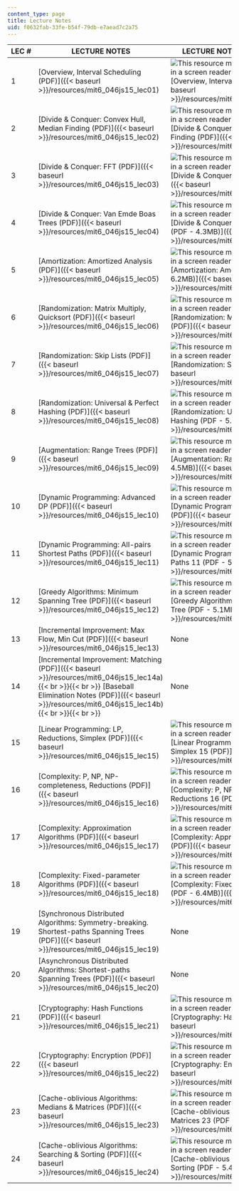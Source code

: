 ```yaml
---
content_type: page
title: Lecture Notes
uid: f0632fab-33fe-b54f-79db-e7aead7c2a75
---
```


| LEC # | LECTURE NOTES | LECTURE NOTES (HANDWRITTEN) |
| --- | --- | --- |
| 1 | [Overview, Interval Scheduling (PDF)]({{< baseurl >}}/resources/mit6_046js15_lec01) | ![This resource may not render correctly in a screen reader.](/images/inacessible.gif)[Overview, Interval Scheduling (PDF)]({{< baseurl >}}/resources/mit6_046js15_writtenlec1) |
| 2 | [Divide & Conquer: Convex Hull, Median Finding (PDF)]({{< baseurl >}}/resources/mit6_046js15_lec02) | ![This resource may not render correctly in a screen reader.](/images/inacessible.gif)[Divide & Conquer: Convex Hull, Median Finding (PDF)]({{< baseurl >}}/resources/mit6_046js15_writtenlec2) |
| 3 | [Divide & Conquer: FFT (PDF)]({{< baseurl >}}/resources/mit6_046js15_lec03) | ![This resource may not render correctly in a screen reader.](/images/inacessible.gif)[Divide & Conquer: FFT (PDF - 4.8MB)]({{< baseurl >}}/resources/mit6_046js15_writtenlec3) |
| 4 | [Divide & Conquer: Van Emde Boas Trees (PDF)]({{< baseurl >}}/resources/mit6_046js15_lec04) | ![This resource may not render correctly in a screen reader.](/images/inacessible.gif)[Divide & Conquer: Van Emde Boas Trees (PDF - 4.3MB)]({{< baseurl >}}/resources/mit6_046js15_writtenlec4) |
| 5 | [Amortization: Amortized Analysis (PDF)]({{< baseurl >}}/resources/mit6_046js15_lec05) | ![This resource may not render correctly in a screen reader.](/images/inacessible.gif)[Amortization: Amortized Analysis (PDF - 6.2MB)]({{< baseurl >}}/resources/mit6_046js15_writtenlec5) |
| 6 | [Randomization: Matrix Multiply, Quicksort (PDF)]({{< baseurl >}}/resources/mit6_046js15_lec06) | ![This resource may not render correctly in a screen reader.](/images/inacessible.gif)[Randomization: Matrix Multiply, Quicksort (PDF)]({{< baseurl >}}/resources/mit6_046js15_writtenlec6) |
| 7 | [Randomization: Skip Lists (PDF)]({{< baseurl >}}/resources/mit6_046js15_lec07) | ![This resource may not render correctly in a screen reader.](/images/inacessible.gif)[Randomization: Skip Lists (PDF)]({{< baseurl >}}/resources/mit6_046js15_writtenlec7) |
| 8 | [Randomization: Universal & Perfect Hashing (PDF)]({{< baseurl >}}/resources/mit6_046js15_lec08) | ![This resource may not render correctly in a screen reader.](/images/inacessible.gif)[Randomization: Universal & Perfect Hashing (PDF - 5.2MB)]({{< baseurl >}}/resources/mit6_046js15_writtenlec8) |
| 9 | [Augmentation: Range Trees (PDF)]({{< baseurl >}}/resources/mit6_046js15_lec09) | ![This resource may not render correctly in a screen reader.](/images/inacessible.gif)[Augmentation: Range Trees (PDF - 4.5MB)]({{< baseurl >}}/resources/mit6_046js15_writtenlec9) |
| 10 | [Dynamic Programming: Advanced DP (PDF)]({{< baseurl >}}/resources/mit6_046js15_lec10) | ![This resource may not render correctly in a screen reader.](/images/inacessible.gif)[Dynamic Programming: Advanced DP (PDF)]({{< baseurl >}}/resources/mit6_046js15_writtenlec10) |
| 11 | [Dynamic Programming: All-pairs Shortest Paths (PDF)]({{< baseurl >}}/resources/mit6_046js15_lec11) | ![This resource may not render correctly in a screen reader.](/images/inacessible.gif)[Dynamic Programming: All-pairs Shortest Paths 11 (PDF - 5.6MB)]({{< baseurl >}}/resources/mit6_046js15_writtenlec11) |
| 12 | [Greedy Algorithms: Minimum Spanning Tree (PDF)]({{< baseurl >}}/resources/mit6_046js15_lec12) | ![This resource may not render correctly in a screen reader.](/images/inacessible.gif)[Greedy Algorithms: Minimum Spanning Tree (PDF - 5.1MB)]({{< baseurl >}}/resources/mit6_046js15_writtenlec12) |
| 13 | [Incremental Improvement: Max Flow, Min Cut (PDF)]({{< baseurl >}}/resources/mit6_046js15_lec13) | None |
| 14 | [Incremental Improvement: Matching (PDF)]({{< baseurl >}}/resources/mit6_046js15_lec14a) {{< br >}}{{< br >}} [Baseball Elimination Notes (PDF)]({{< baseurl >}}/resources/mit6_046js15_lec14b) {{< br >}}{{< br >}}  | None |
| 15 | [Linear Programming: LP, Reductions, Simplex (PDF)]({{< baseurl >}}/resources/mit6_046js15_lec15) | ![This resource may not render correctly in a screen reader.](/images/inacessible.gif)[Linear Programming: LP, Reductions, Simplex 15 (PDF)]({{< baseurl >}}/resources/mit6_046js15_writtenlec15) |
| 16 | [Complexity: P, NP, NP-completeness, Reductions (PDF)]({{< baseurl >}}/resources/mit6_046js15_lec16) | ![This resource may not render correctly in a screen reader.](/images/inacessible.gif)[Complexity: P, NP, NP-completeness, Reductions 16 (PDF - 8.1MB)]({{< baseurl >}}/resources/mit6_046js15_writtenlec16) |
| 17 | [Complexity: Approximation Algorithms (PDF)]({{< baseurl >}}/resources/mit6_046js15_lec17) | ![This resource may not render correctly in a screen reader.](/images/inacessible.gif)[Complexity: Approximation Algorithms (PDF)]({{< baseurl >}}/resources/mit6_046js15_writtenlec17) |
| 18 | [Complexity: Fixed-parameter Algorithms (PDF)]({{< baseurl >}}/resources/mit6_046js15_lec18) | ![This resource may not render correctly in a screen reader.](/images/inacessible.gif)[Complexity: Fixed-parameter Algorithms (PDF - 6.4MB)]({{< baseurl >}}/resources/mit6_046js15_writtenlec18) |
| 19 | [Synchronous Distributed Algorithms: Symmetry-breaking. Shortest-paths Spanning Trees (PDF)]({{< baseurl >}}/resources/mit6_046js15_lec19) | None |
| 20 | [Asynchronous Distributed Algorithms: Shortest-paths Spanning Trees (PDF)]({{< baseurl >}}/resources/mit6_046js15_lec20) | None |
| 21 | [Cryptography: Hash Functions (PDF)]({{< baseurl >}}/resources/mit6_046js15_lec21) | ![This resource may not render correctly in a screen reader.](/images/inacessible.gif)[Cryptography: Hash Functions (PDF)]({{< baseurl >}}/resources/mit6_046js15_writtenlec21) |
| 22 | [Cryptography: Encryption (PDF)]({{< baseurl >}}/resources/mit6_046js15_lec22) | ![This resource may not render correctly in a screen reader.](/images/inacessible.gif)[Cryptography: Encryption (PDF)]({{< baseurl >}}/resources/mit6_046js15_writtenlec22) |
| 23 | [Cache-oblivious Algorithms: Medians & Matrices (PDF)]({{< baseurl >}}/resources/mit6_046js15_lec23) | ![This resource may not render correctly in a screen reader.](/images/inacessible.gif)[Cache-oblivious Algorithms: Medians & Matrices 23 (PDF - 6.1MB)]({{< baseurl >}}/resources/mit6_046js15_writtenlec23) |
| 24 | [Cache-oblivious Algorithms: Searching & Sorting (PDF)]({{< baseurl >}}/resources/mit6_046js15_lec24) | ![This resource may not render correctly in a screen reader.](/images/inacessible.gif)[Cache-oblivious Algorithms: Searching & Sorting (PDF - 5.4MB)]({{< baseurl >}}/resources/mit6_046js15_writtenlec24)